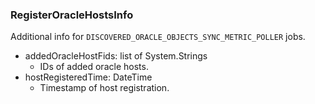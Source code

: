 ### RegisterOracleHostsInfo
Additional info for `DISCOVERED_ORACLE_OBJECTS_SYNC_METRIC_POLLER` jobs.

- addedOracleHostFids: list of System.Strings
  - IDs of added oracle hosts.
- hostRegisteredTime: DateTime
  - Timestamp of host registration.
